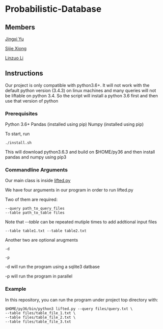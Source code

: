 # Probabilistic-Database

## Members 
[Jingxi Yu](mailto:yjx941125@gmail.com)

[Sijie Xiong](mailto:sjxiong3ny@ucla.edu)

[Linzuo Li](mailto:linzuo@ucla.edu)

## Instructions

Our project is only compatible with python3.6+. It will not work with the default python version (3.4.3) on linux machines and many queries will not be liftable on python 3.4. So the script will install a python 3.6 first and then use that version of python

### Prerequisites

Python 3.6+
Pandas (installed using pip)
Numpy (installed using pip)

To start, run
    
    ./install.sh

This will download python3.6.3 and build on $HOME/py36 and then install pandas and numpy using pip3

### Commandline Arguments

Our main class is inside [lifted.py](https://github.com/Jingxixi/Probabilistic-Database/blob/master/lifted.py)

We have four arguments in our program in order to run lifted.py

Two of them are required:

    --query path_to_query_files
    --table path_to_table files

Note that *--table* can be repeated mutiple times to add addtional input files

    --table table1.txt --table table2.txt

Another two are optional arugments

    -d

    -p

-d will run the program using a sqlite3 datbase

-p will run the program in parallel 

### Example 

In this repository, you can run the program under project top directory with:

    $HOME/py36/bin/python3 lifted.py --query files/query.txt \
    --table files/table_file_1.txt \
    --table files/table_file_2.txt \
    --table files/table_file_3.txt 

